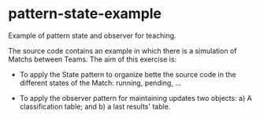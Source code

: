 pattern-state-example
=====================

Example of pattern state and observer for teaching. 

The source code contains an example in which there is a simulation of Matchs between Teams. The aim of this exercise is:

- To apply the State pattern to organize bette the source code in the different states of the Match: running, pending, ...

- To apply the observer pattern for maintaining updates two objects: a) A classification table; and b) a last results' table.
